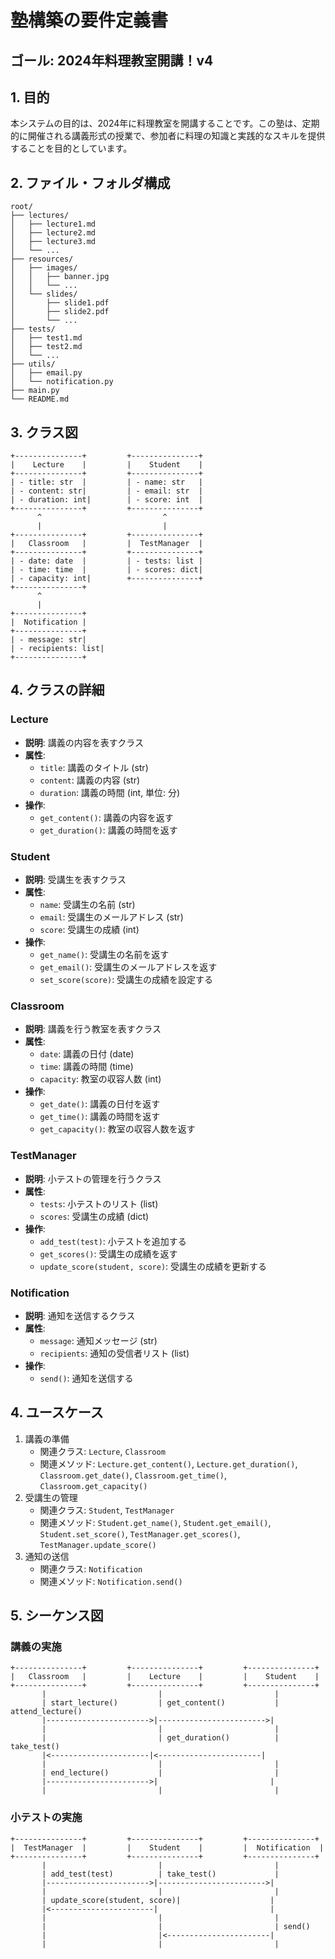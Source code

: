 # 塾構築の要件定義書
## ゴール: 2024年料理教室開講！v4

## 1. 目的
本システムの目的は、2024年に料理教室を開講することです。この塾は、定期的に開催される講義形式の授業で、参加者に料理の知識と実践的なスキルを提供することを目的としています。

## 2. ファイル・フォルダ構成
```
root/
├── lectures/
│   ├── lecture1.md
│   ├── lecture2.md
│   ├── lecture3.md
│   └── ...
├── resources/
│   ├── images/
│   │   ├── banner.jpg
│   │   └── ...
│   └── slides/
│       ├── slide1.pdf
│       ├── slide2.pdf
│       └── ...
├── tests/
│   ├── test1.md
│   ├── test2.md
│   └── ...
├── utils/
│   ├── email.py
│   └── notification.py
├── main.py
└── README.md
```

## 3. クラス図
```
+---------------+         +---------------+
|    Lecture    |         |    Student    |
+---------------+         +---------------+
| - title: str  |         | - name: str   |
| - content: str|         | - email: str  |
| - duration: int|        | - score: int  |
+---------------+         +---------------+
      ^                           ^
      |                           |
+---------------+         +---------------+
|   Classroom   |         |  TestManager  |
+---------------+         +---------------+
| - date: date  |         | - tests: list |
| - time: time  |         | - scores: dict|
| - capacity: int|        +---------------+
+---------------+
      ^
      |
+---------------+
|  Notification |
+---------------+
| - message: str|
| - recipients: list|
+---------------+
```

## 4. クラスの詳細
### Lecture
- **説明**: 講義の内容を表すクラス
- **属性**:
    - `title`: 講義のタイトル (str)
    - `content`: 講義の内容 (str)
    - `duration`: 講義の時間 (int, 単位: 分)
- **操作**:
    - `get_content()`: 講義の内容を返す
    - `get_duration()`: 講義の時間を返す

### Student
- **説明**: 受講生を表すクラス
- **属性**:
    - `name`: 受講生の名前 (str)
    - `email`: 受講生のメールアドレス (str)
    - `score`: 受講生の成績 (int)
- **操作**:
    - `get_name()`: 受講生の名前を返す
    - `get_email()`: 受講生のメールアドレスを返す
    - `set_score(score)`: 受講生の成績を設定する

### Classroom
- **説明**: 講義を行う教室を表すクラス
- **属性**:
    - `date`: 講義の日付 (date)
    - `time`: 講義の時間 (time)
    - `capacity`: 教室の収容人数 (int)
- **操作**:
    - `get_date()`: 講義の日付を返す
    - `get_time()`: 講義の時間を返す
    - `get_capacity()`: 教室の収容人数を返す

### TestManager
- **説明**: 小テストの管理を行うクラス
- **属性**:
    - `tests`: 小テストのリスト (list)
    - `scores`: 受講生の成績 (dict)
- **操作**:
    - `add_test(test)`: 小テストを追加する
    - `get_scores()`: 受講生の成績を返す
    - `update_score(student, score)`: 受講生の成績を更新する

### Notification
- **説明**: 通知を送信するクラス
- **属性**:
    - `message`: 通知メッセージ (str)
    - `recipients`: 通知の受信者リスト (list)
- **操作**:
    - `send()`: 通知を送信する

## 4. ユースケース
1. 講義の準備
    - 関連クラス: `Lecture`, `Classroom`
    - 関連メソッド: `Lecture.get_content()`, `Lecture.get_duration()`, `Classroom.get_date()`, `Classroom.get_time()`, `Classroom.get_capacity()`
2. 受講生の管理
    - 関連クラス: `Student`, `TestManager`
    - 関連メソッド: `Student.get_name()`, `Student.get_email()`, `Student.set_score()`, `TestManager.get_scores()`, `TestManager.update_score()`
3. 通知の送信
    - 関連クラス: `Notification`
    - 関連メソッド: `Notification.send()`

## 5. シーケンス図
### 講義の実施
```
+---------------+         +---------------+         +---------------+
|   Classroom   |         |    Lecture    |         |    Student    |
+---------------+         +---------------+         +---------------+
       |                         |                         |
       | start_lecture()         | get_content()           | attend_lecture()
       |----------------------->|------------------------>|
       |                         |                         |
       |                         | get_duration()          | take_test()
       |<----------------------|<-----------------------|
       |                         |                         |
       | end_lecture()           |                         |
       |----------------------->|                         |
       |                         |                         |
```

### 小テストの実施
```
+---------------+         +---------------+         +---------------+
|  TestManager  |         |    Student    |         |  Notification  |
+---------------+         +---------------+         +---------------+
       |                         |                         |
       | add_test(test)          | take_test()             |
       |----------------------->|------------------------>|
       |                         |                         |
       | update_score(student, score)|                    |
       |<-----------------------|                         |
       |                         |                         |
       |                         |                         | send()
       |                         |<-----------------------|
       |                         |                         |
```